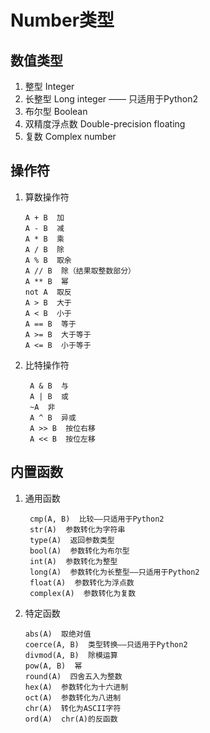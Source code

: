 **Number类型**
========

**数值类型**
----
 1. 整型  Integer 
 2. 长整型  Long integer —— 只适用于Python2
 3.  布尔型  Boolean 
 4. 双精度浮点数  Double-precision floating
 5. 复数  Complex number

**操作符**
---

 1. 算数操作符

		A + B  加  
		A - B  减   
		A * B  乘   
		A / B  除   
		A % B  取余   
		A // B  除（结果取整数部分）   
		A ** B  幂   
		not A  取反   
		A > B  大于   
		A < B  小于 
		A == B  等于  
		A >= B  大于等于  
		A <= B  小于等于

 2. 比特操作符
 
		 A & B  与
		 A | B  或
		 ~A  非
		 A ^ B  异或
		 A >> B  按位右移
		 A << B  按位左移

**内置函数**
----

 1. 通用函数
 
		 cmp(A, B)  比较——只适用于Python2
		 str(A)  参数转化为字符串
		 type(A)  返回参数类型
		 bool(A)  参数转化为布尔型
		 int(A)  参数转化为整型
		 long(A)  参数转化为长整型——只适用于Python2
		 float(A)  参数转化为浮点数
		 complex(A)  参数转化为复数
 
 2. 特定函数
 
		abs(A)  取绝对值
		coerce(A, B)  类型转换——只适用于Python2
		divmod(A, B)  除模运算
		pow(A, B)  幂
		round(A)  四舍五入为整数
		hex(A)  参数转化为十六进制
		oct(A)  参数转化为八进制
		chr(A)  转化为ASCII字符
		ord(A)  chr(A)的反函数

